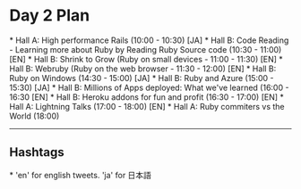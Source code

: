 <h1>Day 2 Plan</h1>
   * Hall A: High performance Rails (10:00 - 10:30) [JA]
   * Hall B: Code Reading - Learning more about Ruby by Reading Ruby Source code (10:30 - 11:00) [EN]
   * Hall B: Shrink to Grow (Ruby on small devices - 11:00 - 11:30) [EN]
   * Hall B: Webruby (Ruby on the web browser - 11:30 - 12:00) [EN]
   * Hall B: Ruby on Windows (14:30 - 15:00) [JA]
   * Hall B: Ruby and Azure (15:00 - 15:30) [JA]
   * Hall B: Millions of Apps deployed: What we've learned (16:00 - 16:30 [EN]
   * Hall B: Heroku addons for fun and profit (16:30 - 17:00) [EN]
   * Hall A: Lightning Talks (17:00 - 18:00) [EN]
   * Hall A: Ruby commiters vs the World (18:00)

-----------------
<h2>Hashtags</h2>
* 'en' for english tweets. 'ja' for 日本語
